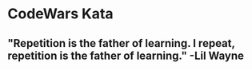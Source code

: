 # CodeWars Kata

## "Repetition is the father of learning. I repeat, repetition is the father of learning." -Lil Wayne